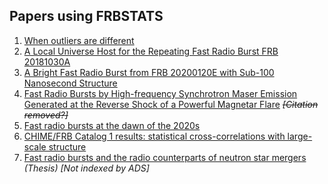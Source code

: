 ## Papers using FRBSTATS
1. [When outliers are different](https://ui.adsabs.harvard.edu/abs/2021MNRAS.508...69K/abstract)
2. [A Local Universe Host for the Repeating Fast Radio Burst FRB 20181030A](https://ui.adsabs.harvard.edu/abs/2021arXiv210812122B/abstract)
3. [A Bright Fast Radio Burst from FRB 20200120E with Sub-100 Nanosecond Structure](https://ui.adsabs.harvard.edu/abs/2021ApJ...919L...6M/abstract)
4. [Fast Radio Bursts by High-frequency Synchrotron Maser Emission Generated at the Reverse Shock of a Powerful Magnetar Flare](https://ui.adsabs.harvard.edu/abs/2022ApJ...927....2K/abstract) ~~*[Citation removed?]*~~
5. [Fast radio bursts at the dawn of the 2020s](https://ui.adsabs.harvard.edu/abs/2021arXiv210710113P/abstract)
6. [CHIME/FRB Catalog 1 results: statistical cross-correlations with large-scale structure](https://ui.adsabs.harvard.edu/abs/2021arXiv210604354R/abstract)
7. [Fast radio bursts and the radio counterparts of neutron star mergers](https://dare.uva.nl/search?identifier=f06bc25a-4e32-4102-9078-4c13e9bf3447) _(Thesis)_ *[Not indexed by ADS]*
